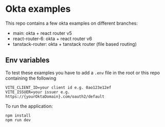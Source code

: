 # Okta examples

This repo contains a few okta examples on different branches:

- main: okta + react router v5
- react-router-6: okta + react router v6
- tanstack-router: okta + tanstack router (file based routing)

## Env variables

To test these examples you have to add a `.env` file in the root or this repo containing the following

```
VITE_CLIENT_ID=your client id e.g. 0ao123e12ef
VITE_ISSUER=your issuer e.g. https://{yourOktaDomain}.com/oauth2/default
```

To run the application:

```
npm install
npm run dev
```
